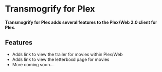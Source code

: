 Transmogrify for Plex
==============
**Transmogrify for Plex adds several features to the Plex/Web 2.0 client for Plex.**

Features
--------------
- Adds link to view the trailer for movies within Plex/Web
- Adds link to view the letterboxd page for movies
- More coming soon...